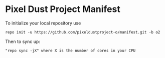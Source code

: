 Pixel Dust Project Manifest
===========================

To initialize your local repository use

    repo init -u https://github.com/pixeldustproject-o/manifest.git -b o2
    
Then to sync up:

    "repo sync -jX" where X is the number of cores in your CPU


